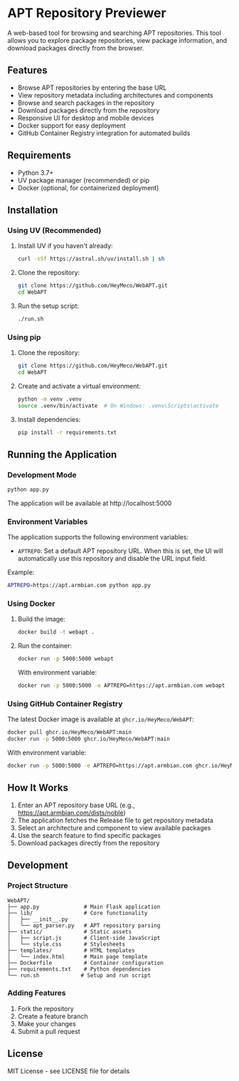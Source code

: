 # APT Repository Previewer

A web-based tool for browsing and searching APT repositories. This tool allows you to explore package repositories, view package information, and download packages directly from the browser.

## Features

- Browse APT repositories by entering the base URL
- View repository metadata including architectures and components
- Browse and search packages in the repository
- Download packages directly from the repository
- Responsive UI for desktop and mobile devices
- Docker support for easy deployment
- GitHub Container Registry integration for automated builds

## Requirements

- Python 3.7+
- UV package manager (recommended) or pip
- Docker (optional, for containerized deployment)

## Installation

### Using UV (Recommended)

1. Install UV if you haven't already:
   ```bash
   curl -sSf https://astral.sh/uv/install.sh | sh
   ```

2. Clone the repository:
   ```bash
   git clone https://github.com/HeyMeco/WebAPT.git
   cd WebAPT
   ```

3. Run the setup script:
   ```bash
   ./run.sh
   ```

### Using pip

1. Clone the repository:
   ```bash
   git clone https://github.com/HeyMeco/WebAPT.git
   cd WebAPT
   ```

2. Create and activate a virtual environment:
   ```bash
   python -m venv .venv
   source .venv/bin/activate  # On Windows: .venv\Scripts\activate
   ```

3. Install dependencies:
   ```bash
   pip install -r requirements.txt
   ```

## Running the Application

### Development Mode

```bash
python app.py
```

The application will be available at http://localhost:5000

### Environment Variables

The application supports the following environment variables:

- `APTREPO`: Set a default APT repository URL. When this is set, the UI will automatically use this repository and disable the URL input field.

Example:
```bash
APTREPO=https://apt.armbian.com python app.py
```

### Using Docker

1. Build the image:
   ```bash
   docker build -t webapt .
   ```

2. Run the container:
   ```bash
   docker run -p 5000:5000 webapt
   ```

   With environment variable:
   ```bash
   docker run -p 5000:5000 -e APTREPO=https://apt.armbian.com webapt
   ```

### Using GitHub Container Registry

The latest Docker image is available at `ghcr.io/HeyMeco/WebAPT`:

```bash
docker pull ghcr.io/HeyMeco/WebAPT:main
docker run -p 5000:5000 ghcr.io/HeyMeco/WebAPT:main
```

With environment variable:
```bash
docker run -p 5000:5000 -e APTREPO=https://apt.armbian.com ghcr.io/HeyMeco/WebAPT:main
```

## How It Works

1. Enter an APT repository base URL (e.g., https://apt.armbian.com/dists/noble)
2. The application fetches the Release file to get repository metadata
3. Select an architecture and component to view available packages
4. Use the search feature to find specific packages
5. Download packages directly from the repository

## Development

### Project Structure

```
WebAPT/
├── app.py              # Main Flask application
├── lib/                # Core functionality
│   ├── __init__.py
│   └── apt_parser.py   # APT repository parsing
├── static/             # Static assets
│   ├── script.js       # Client-side JavaScript
│   └── style.css       # Stylesheets
├── templates/          # HTML templates
│   └── index.html      # Main page template
├── Dockerfile          # Container configuration
├── requirements.txt    # Python dependencies
└── run.sh             # Setup and run script
```

### Adding Features

1. Fork the repository
2. Create a feature branch
3. Make your changes
4. Submit a pull request

## License

MIT License - see LICENSE file for details 